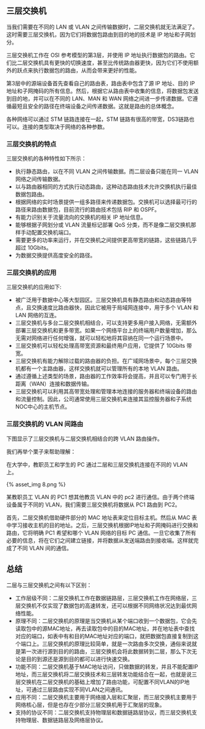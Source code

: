



## 三层交换机
当我们需要在不同的 LAN 或 VLAN 之间传输数据时，二层交换机就无法满足了。这时需要三层交换机，因为它们将数据包路由到目的地的技术是 IP 地址和子网划分。
 
三层交换机工作在 OSI 参考模型的第3层，并使用 IP 地址执行数据包的路由。它们比二层交换机具有更快的切换速度，甚至比传统路由器更快，因为它们不使用额外的跃点来执行数据包的路由，从而会带来更好的性能。

第3层中的源端设备首先查看自己的路由表，路由表中包含了源 IP 地址、目的 IP 地址和子网掩码的所有信息。然后，根据它从路由表中收集的信息，将数据包发送到目的地，并可以在不同的 LAN、MAN 和 WAN 网络之间进一步传递数据。它遵循最短且安全的路径在终端设备之间传递数据。这就是路由的总体概念。

各种网络可以通过 STM 链路连接在一起，STM 链路有很高的带宽，DS3链路也可以。连接的类型取决于网络的各种参数。
### 三层交换机的特点
三层交换机的各种特性如下所示：
* 执行静态路由，以在不同 VLAN 之间传输数据。而二层设备只能在同一 VLAN 网络之间传输数据。
* 以与路由器相同的方式执行动态路由，这种动态路由技术允许交换机执行最佳数据包路由。
* 根据网络的实时场景提供一组多路径来传递数据包。交换机可以选择最可行的路径来路由数据包，目前流行的路由技术包括 RIP 和 OSPF。
* 有能力识别关于流量流向的交换机的相关 IP 地址信息。
* 能够根据子网划分或 VLAN 流量标记部署 QoS 分类，而不是像二层交换机那样手动配置交换机端口。
* 需要更多的功率来运行，并在交换机之间提供更高带宽的链路，这些链路几乎超过 10Gbits。
* 为数据交换提供高度安全的路径。

### 三层交换机的应用
三层交换机的应用如下:
* 被广泛用于数据中心等大型园区。三层交换机具有静态路由和动态路由等特点，且交换速度比路由器快，因此它被用于局域网连接中，用于多个 VLAN 和 LAN 网络的互连。
* 三层交换机与多台二层交换机相结合，可以支持更多用户接入网络，无需额外部署三层交换机和更多带宽。如果一个网络平台上的终端用户数量增加，那么无需对网络进行任何增强，就可以轻松地将其容纳在同一个运行场景中。
* 三层交换机可以轻松处理高带宽资源和最终用户应用，它提供了 10Gbits 带宽。
* 三层交换机有能力解除过载的路由器的负担。在广域网场景中，每个三层交换机都有一个主路由器，这样交换机就可以管理所有的本地 VLAN 路由。
* 通过遵循上述类型的场景，路由器的工作效率将会提高，并且可以专门用于长距离（WAN）连接和数据传输。
* 三层交换机可以利用其高带宽处理和管理本地连接的服务器和终端设备的路由和流量控制。因此，公司通常使用三层交换机来连接其监控服务器和子系统NOC中心的主机节点。

### 三层交换机的 VLAN 间路由
下图显示了三层交换机与二层交换机相结合的跨 VLAN 路由操作。
 
我们再举个栗子来帮助理解：

在大学中，教职员工和学生的 PC 通过二层和三层交换机连接在不同的 VLAN 上。

{% asset_img 8.png %}

某教职员工 VLAN 的 PC1 想其他教员 VLAN 中的 pc2 进行通信。由于两个终端设备属于不同的 VLAN，我们需要三层交换机将数据从 PC1 路由到 PC2。
 
首先，二层交换机借助硬件部分的 MAC 地址表来定位目标主机。然后从 MAC 表中学习接收主机的目的地址。之后，三层交换机根据IP地址和子网掩码进行交换和路由，它将明确 PC1 希望和哪个 VLAN 网络的目标 PC 通信。一旦它收集了所有必要的信息，将在它们之间建立链接，并将数据从发送端路由到接收端。这样就完成了不同 VLAN 间的通信。
## 总结
二层与三层交换机之间有以下区别：
* 工作层级不同：二层交换机工作在数据链路层，三层交换机工作在网络层，三层交换机不仅实现了数据包的高速转发，还可以根据不同网络状况达到最优网络性能。
* 原理不同：二层交换机的原理是当交换机从某个端口收到一个数据包，它会先读取包中的源MAC地址，再去读取包中的目的MAC地址，并在地址表中查找对应的端口，如表中有和目的MAC地址对应的端口，就把数据包直接复制到这个端口上。三层交换机的原理比较简单，就是一次路由多次交换，通俗来说就是第一次进行源到目的的路由，三层交换机会将此数据转到二层，那么下次无论是目的到源还是源到目的都可以进行快速交换。
* 功能不同：二层交换机基于MAC地址访问，只做数据的转发，并且不能配置IP地址，而三层交换机将二层交换技术和三层转发功能结合在一起，也就是说三层交换机在二层交换机的基础上增加了路由功能，可配置不同VLAN的IP地址，可通过三层路由实现不同VLAN之间通讯。
* 应用不同：二层交换机主要用于网络接入层和汇聚层，而三层交换机主要用于网络核心层，但是也存在少部分三层交换机用于汇聚层的现象。
* 支持的协议不同：二层交换机支持物理层和数据链路层协议，而三层交换机支持物理层、数据链路层及网络层协议。
